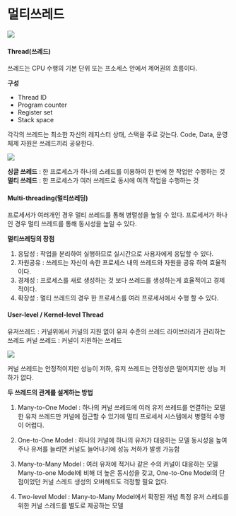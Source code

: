 # 멀티쓰레드
![](https://velog.velcdn.com/images/i-am-jiwon/post/7b4f97b7-ee77-48a0-aff9-344c4dcaf111/image.png)

#### Thread(쓰레드)
쓰레드는 CPU 수행의 기본 단위 또는 프소세스 안에서 제어권의 흐름이다.

**구성**
- Thread ID
- Program counter
- Register set
- Stack space

각각의 쓰레드는 최소한 자신의 레지스터 상태, 스택을 주로 갖는다.
Code, Data, 운영체제 자원은 쓰레드끼리 공유한다.

![](https://velog.velcdn.com/images/i-am-jiwon/post/5a4cd431-d2c1-4716-b75a-d03d90deee02/image.png)

**싱글 쓰레드** : 한 프로세스가 하나의 스레드를 이용하여 한 번에 한 작업만 수행하는 것
**멀티 쓰레드** : 한 프로세스가 여러 쓰레드로 동시에 여려 작업을 수행하는 것

#### Multi-threading(멀티쓰레딩)
프로세서가 여러개인 경우 멀티 쓰레드를 통해 병렬성을 높일 수 있다.
프로세서가 하나인 경우 멀티 쓰레드를 통해 동시성을 높일 수 있다.

**멀티쓰레딩의 장점**
1. 응답성 : 작업을 분리하여 실행하므로 실시간으로 사용자에게 응답할 수 있다.
2. 자원공유 : 쓰레드는 자신이 속한 프로세스 내의 쓰레드와 자원을 공유 하여 효율적이다.
3. 경제성 : 프로세스를 새로 생성하는 것 보다 쓰레드를 생성하는게 효율적이고 경제적이다.
4. 확장성 : 멀티 쓰레드의 경우 한 프로세스를 여러 프로세서에서 수행 할 수 있다.

#### User-level / Kernel-level Thread
유저쓰레드 : 커널위에서 커널의 지원 없이 유저 수준의 쓰레드 라이브러리가 관리하는 쓰레드
커널 쓰레드 : 커널이 지원하는 쓰레드

![](https://velog.velcdn.com/images/i-am-jiwon/post/0163770b-571e-4184-a990-cb8b5e84edbd/image.png)

커널 쓰레드는 안정적이지만 성능이 저하, 유저 쓰레드는 안정성은 떨어지지만 성능 저하가 없다.

**두 쓰레드의 관계를 설계하는 방법**

1. Many-to-One Model : 하나의 커널 쓰레드에 여러 유저 쓰레드를 연결하는 모델
한 유저 쓰레드만 커널에 접근할 수 있기에 멀티 프로세서 시스템에서 병렬적 수행이 어렵다.

2. One-to-One Model : 하나의 커널에 하나의 유저가 대응하는 모델
동시성을 높여주나 유저를 늘리면 커널도 늘어나기에 성능 저하가 발생 가능함

3. Many-to-Many Model : 여러 유저에 적거나 같은 수의 커널이 대응하는 모델
Many-to-one Model에 비해 더 높은 동시성을 갖고, One-to-One Model의 단점이었던 커널 스레드 생성의 오버헤드도 걱정할 필요 없다. 

4. Two-level Model : Many-to-Many Model에서 확장된 개념
특정 유저 스레드를 위한 커널 스레드를 별도로 제공하는 모델
